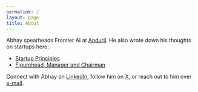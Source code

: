 ```yaml
---
permalink: /
layout: page
title: About
---
```


Abhay spearheads Frontier AI at [Anduril](http://anduril.com/). He also wrote down his thoughts on startups here:
- [Startup Principles](https://docs.google.com/document/d/1QFR3scxuGSY848qA7JDYEHI2uVB7f5nzIj_jIH7ihZQ/edit?usp=sharing)
- [Figurehead, Manager and Chairman](https://docs.google.com/document/d/1ML5JQpD3M7icArxvhL3pfzJYsMYmI_f6rFBKacwhyUc/edit#heading=h.x22y7ov2hjjy)

Connect with Abhay on [LinkedIn](https://www.linkedin.com/in/abhayvenkatesh/), follow him on [X](https://twitter.com/AbhayVenkatesh1), or reach out to him over [e-mail](mailto:abhay.venkatesh@gmail.com).
